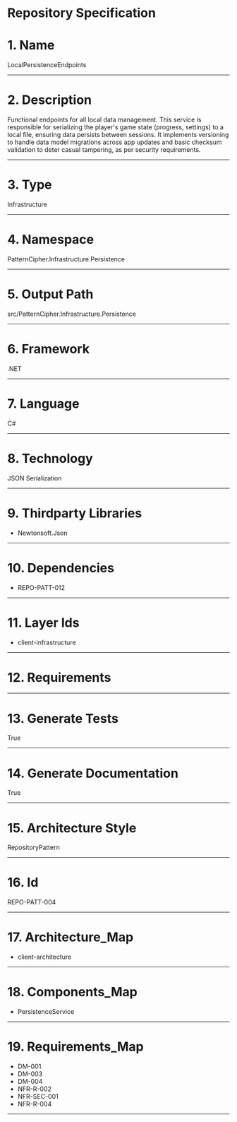 # Repository Specification

# 1. Name
LocalPersistenceEndpoints


---

# 2. Description
Functional endpoints for all local data management. This service is responsible for serializing the player's game state (progress, settings) to a local file, ensuring data persists between sessions. It implements versioning to handle data model migrations across app updates and basic checksum validation to deter casual tampering, as per security requirements.


---

# 3. Type
Infrastructure


---

# 4. Namespace
PatternCipher.Infrastructure.Persistence


---

# 5. Output Path
src/PatternCipher.Infrastructure.Persistence


---

# 6. Framework
.NET


---

# 7. Language
C#


---

# 8. Technology
JSON Serialization


---

# 9. Thirdparty Libraries

- Newtonsoft.Json


---

# 10. Dependencies

- REPO-PATT-012


---

# 11. Layer Ids

- client-infrastructure


---

# 12. Requirements



---

# 13. Generate Tests
True


---

# 14. Generate Documentation
True


---

# 15. Architecture Style
RepositoryPattern


---

# 16. Id
REPO-PATT-004


---

# 17. Architecture_Map

- client-architecture


---

# 18. Components_Map

- PersistenceService


---

# 19. Requirements_Map

- DM-001
- DM-003
- DM-004
- NFR-R-002
- NFR-SEC-001
- NFR-R-004


---

